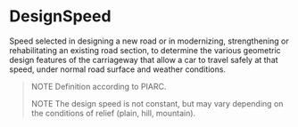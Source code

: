 DesignSpeed
===========

Speed selected in designing a new road or in modernizing, strengthening or rehabilitating an existing road section, to determine the various geometric design features of the carriageway that allow a car to travel safely at that speed, under normal road surface and weather conditions.

>NOTE Definition according to PIARC.
>
>NOTE The design speed is not constant, but may vary depending on the conditions of relief (plain, hill, mountain).
